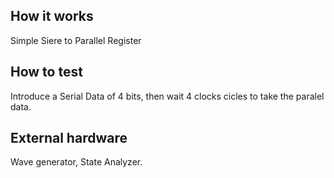 <!---

This file is used to generate your project datasheet. Please fill in the information below and delete any unused
sections.

You can also include images in this folder and reference them in the markdown. Each image must be less than
512 kb in size, and the combined size of all images must be less than 1 MB.
-->

## How it works

Simple Siere to Parallel Register

## How to test

Introduce a Serial Data of 4 bits, then wait 4 clocks cicles to take the paralel data.

## External hardware

Wave generator, State Analyzer.
